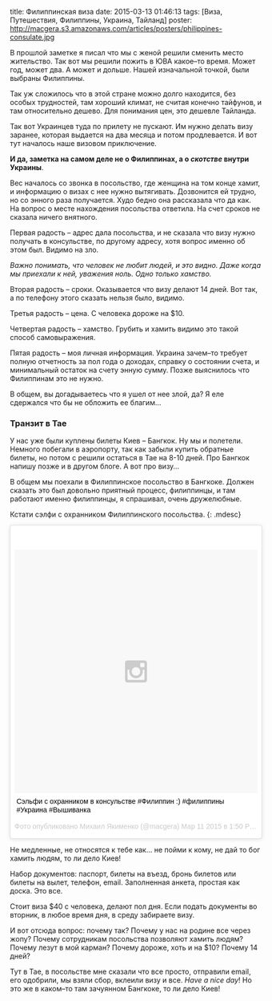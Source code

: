title: Филиппинская виза
date: 2015-03-13 01:46:13
tags: [Виза, Путешествия, Филиппины, Украина, Тайланд]
poster: http://macgera.s3.amazonaws.com/articles/posters/philippines-consulate.jpg

В прошлой заметке я писал что мы с женой решили сменить место жительство. Так вот мы решили пожить в ЮВА какое–то время. Может год, может два. А может и дольше. Нашей изначальной точкой, были выбраны Филиппины.

Так уж сложилось что в этой стране можно долго находится, без особых трудностей, там хороший климат, не считая конечно тайфунов, и там относительно дешево. Для понимания цен, это дешевле Тайланда.

Так вот Украинцев туда по прилету не пускают. Им нужно делать визу заранее, которая выдается на два месяца и потом продлевается. И вот тут началось наше визовом приключение.

**И да, заметка на самом деле не о Филиппинах, а о *скотстве* внутри Украины**.

Вес началось со звонка в посольство, где женщина на том конце хамит, и информацию о визах с нее нужно вытягивать. Дозвонится ей трудно, но со энного раза получается. Худо бедно она рассказала что да как. На вопрос о месте нахождения посольства ответила. На счет сроков не сказала ничего внятного.

Первая радость – адрес дала посольства, и не сказала что визу нужно получать в консульстве, по другому адресу, хотя вопрос именно об этом был. Видимо на зло.

*Важно понимать, что человек не любит людей, и это видно. Даже когда мы приехали к ней, уважения ноль. Одно только хамство.*

Вторая радость – сроки. Оказывается что визу делают 14 дней. Вот так, а по телефону этого сказать нельзя было, видимо.

Третья радость – цена. С человека дороже на $10.

Четвертая радость – хамство. Грубить и хамить видимо это такой способ самовыражения.

Пятая радость – моя личная информация. Украина зачем–то требует полную отчетность за пол года о доходах, справку о состоянии счета, и минимальный остаток на счету энную сумму. Позже выяснилось что Филиппинам это не нужно.

В общем, вы догадываетесь что я ушел от нее злой, да? Я еле сдержался что бы не обложить ее благим…

### Транзит в Тае

У нас уже были куплены билеты Киев – Бангкок. Ну мы и полетели. Немного побегали в аэропорту, так как забыли купить обратные билеты, но потом с решили остаться в Тае на 8-10 дней. Про Бангкок напишу позже и в другом блоге. А вот про визу…

В общем мы поехали в Филиппинское посольство в Бангкоке. Должен сказать это был довольно приятный процесс, филиппинцы, и там работают именно филиппинцы, я спрашивал, очень дружелюбные.

Кстати сэлфи с охранником Филиппинского посольства.
{: .mdesc}

<div class="instagram">
    <blockquote class="instagram-media" data-instgrm-captioned data-instgrm-version="4" style=" background:#FFF; border:0; border-radius:3px; box-shadow:0 0 1px 0 rgba(0,0,0,0.5),0 1px 10px 0 rgba(0,0,0,0.15); margin: 1px; max-width:658px; padding:0; width:99.375%; width:-webkit-calc(100% - 2px); width:calc(100% - 2px);"><div style="padding:8px;"> <div style=" background:#F8F8F8; line-height:0; margin-top:40px; padding:50% 0; text-align:center; width:100%;"> <div style=" background:url(data:image/png;base64,iVBORw0KGgoAAAANSUhEUgAAACwAAAAsCAMAAAApWqozAAAAGFBMVEUiIiI9PT0eHh4gIB4hIBkcHBwcHBwcHBydr+JQAAAACHRSTlMABA4YHyQsM5jtaMwAAADfSURBVDjL7ZVBEgMhCAQBAf//42xcNbpAqakcM0ftUmFAAIBE81IqBJdS3lS6zs3bIpB9WED3YYXFPmHRfT8sgyrCP1x8uEUxLMzNWElFOYCV6mHWWwMzdPEKHlhLw7NWJqkHc4uIZphavDzA2JPzUDsBZziNae2S6owH8xPmX8G7zzgKEOPUoYHvGz1TBCxMkd3kwNVbU0gKHkx+iZILf77IofhrY1nYFnB/lQPb79drWOyJVa/DAvg9B/rLB4cC+Nqgdz/TvBbBnr6GBReqn/nRmDgaQEej7WhonozjF+Y2I/fZou/qAAAAAElFTkSuQmCC); display:block; height:44px; margin:0 auto -44px; position:relative; top:-22px; width:44px;"></div></div> <p style=" margin:8px 0 0 0; padding:0 4px;"> <a href="https://instagram.com/p/0FNIUWH8IW/" style=" color:#000; font-family:Arial,sans-serif; font-size:14px; font-style:normal; font-weight:normal; line-height:17px; text-decoration:none; word-wrap:break-word;" target="_top">Сэльфи с охранником в консульстве #Филиппин :) #филиппины #Украина #Вышиванка</a></p> <p style=" color:#c9c8cd; font-family:Arial,sans-serif; font-size:14px; line-height:17px; margin-bottom:0; margin-top:8px; overflow:hidden; padding:8px 0 7px; text-align:center; text-overflow:ellipsis; white-space:nowrap;">Фото опубликовано Михаил Якименко (@macgera) <time style=" font-family:Arial,sans-serif; font-size:14px; line-height:17px;" datetime="2015-03-11T08:50:27+00:00">Мар 11 2015 в 1:50 PDT</time></p></div></blockquote>
    <script async defer src="//platform.instagram.com/en_US/embeds.js"></script>
</div>

Не медленные, не относятся к тебе как… не пойми к кому, не дай то бог хамить людям, то ли дело Киев!

Набор документов: паспорт, билеты на въезд, бронь билетов или билеты на вылет, телефон, email. Заполненная анкета, простая как доска. Это все.

Стоит виза $40 с человека, делают пол дня. Если подать документы во вторник, в любое время дня, в среду забираете визу.

И вот отсюда вопрос: почему так? Почему у нас на родине все через жопу? Почему сотрудникам посольства позволяют хамить людям? Почему лезут в мой карман? Почему дороже, хоть и на $10? Почему 14 дней?

Тут в Тае, в посольстве мне сказали что все просто, отправили email, его одобрили, мы взяли сбор, вклеили визу и все. *Have a nice day*! Но это же в каком–то там зачуянном Бангкоке, то ли дело Киев!
